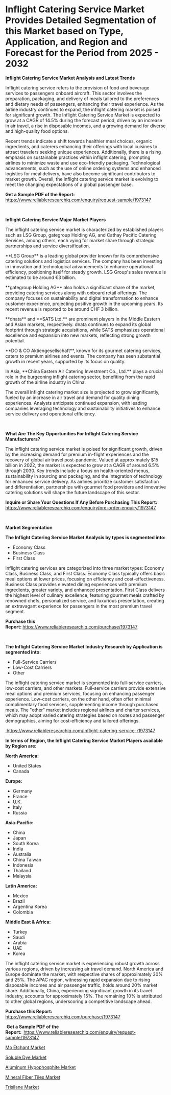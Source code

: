<p><h1>Inflight Catering Service Market Provides Detailed Segmentation of this Market based on Type, Application, and Region and Forecast for the Period from 2025 - 2032</h1></p><p><strong>Inflight Catering Service Market Analysis and Latest Trends</strong></p>
<p><p>Inflight catering service refers to the provision of food and beverage services to passengers onboard aircraft. This sector involves the preparation, packaging, and delivery of meals tailored to the preferences and dietary needs of passengers, enhancing their travel experience. As the airline industry continues to expand, the inflight catering market is poised for significant growth. The Inflight Catering Service Market is expected to grow at a CAGR of 14.5% during the forecast period, driven by an increase in air travel, a rise in disposable incomes, and a growing demand for diverse and high-quality food options.</p><p>Recent trends indicate a shift towards healthier meal choices, organic ingredients, and caterers enhancing their offerings with local cuisines to attract travelers seeking unique experiences. Additionally, there is a rising emphasis on sustainable practices within inflight catering, prompting airlines to minimize waste and use eco-friendly packaging. Technological advancements, such as the use of online ordering systems and enhanced logistics for meal delivery, have also become significant contributors to market growth. Overall, the inflight catering service market is evolving to meet the changing expectations of a global passenger base.</p></p>
<p><strong>Get a Sample PDF of the Report:&nbsp;</strong> <a href="https://www.reliableresearchiq.com/enquiry/request-sample/1973147?utm_campaign=1837&utm_medium=2&utm_source=Github&utm_content=ia&utm_term=01042025&utm_id=inflight-catering-service">https://www.reliableresearchiq.com/enquiry/request-sample/1973147</a></p>
<p>&nbsp;</p>
<p><strong>Inflight Catering Service Major Market Players</strong></p>
<p><p>The inflight catering service market is characterized by established players such as LSG Group, gategroup Holding AG, and Cathay Pacific Catering Services, among others, each vying for market share through strategic partnerships and service diversification.</p><p>**LSG Group** is a leading global provider known for its comprehensive catering solutions and logistics services. The company has been investing in innovation and technological advancements to enhance operational efficiency, positioning itself for steady growth. LSG Group's sales revenue is estimated to be around €3 billion.</p><p>**gategroup Holding AG** also holds a significant share of the market, providing catering services along with onboard retail offerings. The company focuses on sustainability and digital transformation to enhance customer experience, projecting positive growth in the upcoming years. Its recent revenue is reported to be around CHF 3 billion.</p><p>**dnata** and **SATS Ltd.** are prominent players in the Middle Eastern and Asian markets, respectively. dnata continues to expand its global footprint through strategic acquisitions, while SATS emphasizes operational excellence and expansion into new markets, reflecting strong growth potential.</p><p>**DO & CO Aktiengesellschaft**, known for its gourmet catering services, caters to premium airlines and events. The company has seen substantial growth in recent years, supported by its focus on quality. </p><p>In Asia, **China Eastern Air Catering Investment Co., Ltd.** plays a crucial role in the burgeoning inflight catering sector, benefiting from the rapid growth of the airline industry in China.</p><p>The overall inflight catering market size is projected to grow significantly, fueled by an increase in air travel and demand for quality dining experiences. Analysts anticipate continued expansion, with leading companies leveraging technology and sustainability initiatives to enhance service delivery and operational efficiency.</p></p>
<p>&nbsp;</p>
<p><strong>What Are The Key Opportunities For Inflight Catering Service Manufacturers?</strong></p>
<p><p>The inflight catering service market is poised for significant growth, driven by the increasing demand for premium in-flight experiences and the recovery of global air travel post-pandemic. Valued at approximately $15 billion in 2022, the market is expected to grow at a CAGR of around 6.5% through 2030. Key trends include a focus on health-oriented menus, sustainability in sourcing and packaging, and the integration of technology for enhanced service delivery. As airlines prioritize customer satisfaction and differentiation, partnerships with gourmet food providers and innovative catering solutions will shape the future landscape of this sector.</p></p>
<p><strong>Inquire or Share Your Questions If Any Before Purchasing This Report:</strong> <a href="https://www.reliableresearchiq.com/enquiry/pre-order-enquiry/1973147?utm_campaign=1837&utm_medium=2&utm_source=Github&utm_content=ia&utm_term=01042025&utm_id=inflight-catering-service">https://www.reliableresearchiq.com/enquiry/pre-order-enquiry/1973147</a></p>
<p>&nbsp;</p>
<p><strong>Market Segmentation</strong></p>
<p><strong>The Inflight Catering Service Market Analysis by types is segmented into:</strong></p>
<p><ul><li>Economy Class</li><li>Business Class</li><li>First Class</li></ul></p>
<p><p>Inflight catering services are categorized into three market types: Economy Class, Business Class, and First Class. Economy Class typically offers basic meal options at lower prices, focusing on efficiency and cost-effectiveness. Business Class provides elevated dining experiences with premium ingredients, greater variety, and enhanced presentation. First Class delivers the highest level of culinary excellence, featuring gourmet meals crafted by renowned chefs, personalized service, and luxurious presentation, creating an extravagant experience for passengers in the most premium travel segment.</p></p>
<p><strong>Purchase this Report:&nbsp;</strong><a href="https://www.reliableresearchiq.com/purchase/1973147?utm_campaign=1837&utm_medium=2&utm_source=Github&utm_content=ia&utm_term=01042025&utm_id=inflight-catering-service">https://www.reliableresearchiq.com/purchase/1973147</a></p>
<p>&nbsp;</p>
<p><strong>The Inflight Catering Service Market Industry Research by Application is segmented into:</strong></p>
<p><ul><li>Full-Service Carriers</li><li>Low-Cost Carriers</li><li>Other</li></ul></p>
<p><p>The inflight catering service market is segmented into full-service carriers, low-cost carriers, and other markets. Full-service carriers provide extensive meal options and premium services, focusing on enhancing passenger experience. Low-cost carriers, on the other hand, often offer minimal complimentary food services, supplementing income through purchased meals. The "other" market includes regional airlines and charter services, which may adopt varied catering strategies based on routes and passenger demographics, aiming for cost-efficiency and tailored offerings.</p></p>
<p><a href="https://www.reliableresearchiq.com/inflight-catering-service-r1973147?utm_campaign=1837&utm_medium=2&utm_source=Github&utm_content=ia&utm_term=01042025&utm_id=inflight-catering-service">&nbsp;https://www.reliableresearchiq.com/inflight-catering-service-r1973147</a></p>
<p><strong>In terms of Region, the Inflight Catering Service Market Players available by Region are:</strong></p>
<p>
    <p> <strong> North America: </strong>
        <ul>
            <li>United States</li>
            <li>Canada</li>
        </ul>
        </p> 
    <p> <strong> Europe: </strong>
        <ul>
            <li>Germany</li>
            <li>France</li>
            <li>U.K.</li>
            <li>Italy</li>
            <li>Russia</li>
        </ul>
        </p> 
    <p> <strong> Asia-Pacific: </strong>
        <ul>
            <li>China</li>
            <li>Japan</li>
            <li>South Korea</li>
            <li>India</li>
            <li>Australia</li>
            <li>China Taiwan</li>
            <li>Indonesia</li>
            <li>Thailand</li>
            <li>Malaysia</li>
        </ul>
        </p> 
    <p> <strong> Latin America: </strong>
        <ul>
            <li>Mexico</li>
            <li>Brazil</li>
            <li>Argentina Korea</li>
            <li>Colombia</li>
        </ul>
        </p> 
    <p> <strong> Middle East & Africa: </strong>
        <ul>
            <li>Turkey</li>
            <li>Saudi</li>
            <li>Arabia</li>
            <li>UAE</li>
            <li>Korea</li>
        </ul>
    </p>
    </p>
<p><p>The inflight catering service market is experiencing robust growth across various regions, driven by increasing air travel demand. North America and Europe dominate the market, with respective shares of approximately 30% and 25%. The APAC region, witnessing rapid expansion due to rising disposable incomes and air passenger traffic, holds around 20% market share. Additionally, China, experiencing significant growth in its travel industry, accounts for approximately 15%. The remaining 10% is attributed to other global regions, underscoring a competitive landscape ahead.</p></p>
<p><strong>Purchase this Report: </strong><a href="https://www.reliableresearchiq.com/purchase/1973147?utm_campaign=1837&utm_medium=2&utm_source=Github&utm_content=ia&utm_term=01042025&utm_id=inflight-catering-service">https://www.reliableresearchiq.com/purchase/1973147</a></p>
<p>&nbsp;<strong>Get a Sample PDF of the Report:&nbsp;&nbsp;</strong><a href="https://www.reliableresearchiq.com/enquiry/request-sample/1973147?utm_campaign=1837&utm_medium=2&utm_source=Github&utm_content=ia&utm_term=01042025&utm_id=inflight-catering-service">https://www.reliableresearchiq.com/enquiry/request-sample/1973147</a></p>
<p><strong></strong></p>
<p><p><a href="https://github.com/maaniwilka9y/Market-Research-Report-List-1/blob/main/mo-etchant-market.md?utm_campaign=1837&utm_medium=2&utm_source=Github&utm_content=ia&utm_term=01042025&utm_id=inflight-catering-service">Mo Etchant Market</a></p><p><a href="https://github.com/dumanelina6v/Market-Research-Report-List-1/blob/main/soluble-dye-market.md?utm_campaign=1837&utm_medium=2&utm_source=Github&utm_content=ia&utm_term=01042025&utm_id=inflight-catering-service">Soluble Dye Market</a></p><p><a href="https://github.com/waldarolka1j/Market-Research-Report-List-1/blob/main/aluminum-hypophosphite-market.md?utm_campaign=1837&utm_medium=2&utm_source=Github&utm_content=ia&utm_term=01042025&utm_id=inflight-catering-service">Aluminum Hypophosphite Market</a></p><p><a href="https://github.com/dekamrapinq1/Market-Research-Report-List-1/blob/main/mineral-fiber-tiles-market.md?utm_campaign=1837&utm_medium=2&utm_source=Github&utm_content=ia&utm_term=01042025&utm_id=inflight-catering-service">Mineral Fiber Tiles Market</a></p><p><a href="https://github.com/spineamosa0e/Market-Research-Report-List-1/blob/main/trisilane-market.md?utm_campaign=1837&utm_medium=2&utm_source=Github&utm_content=ia&utm_term=01042025&utm_id=inflight-catering-service">Trisilane Market</a></p></p>